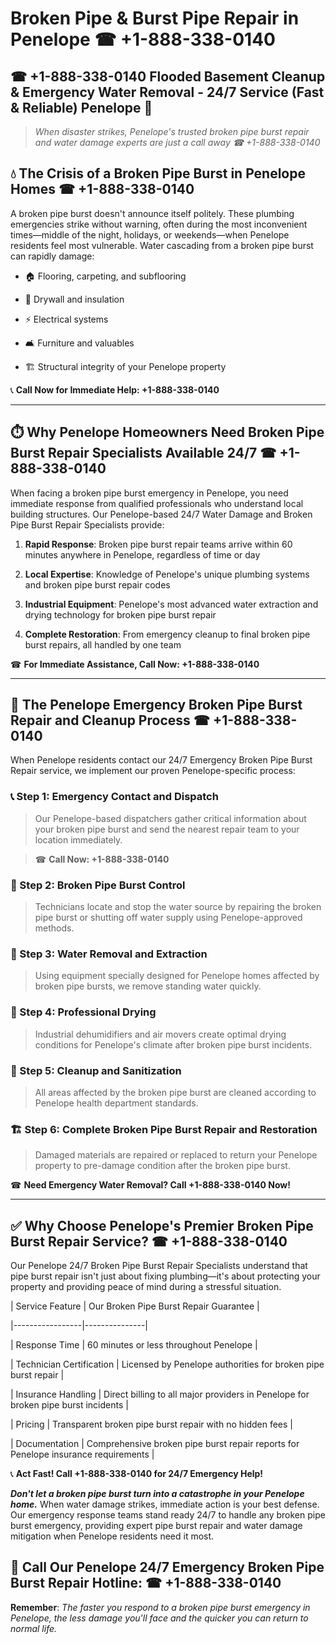 # Broken Pipe & Burst Pipe Repair in Penelope ☎ +1-888-338-0140  
## ☎ +1-888-338-0140 Flooded Basement Cleanup & Emergency Water Removal - 24/7 Service (Fast & Reliable) Penelope 🚨  

> *When disaster strikes, Penelope's trusted broken pipe burst repair and water damage experts are just a call away ☎ +1-888-338-0140*  

## 💧 The Crisis of a Broken Pipe Burst in Penelope Homes ☎ +1-888-338-0140  

A broken pipe burst doesn't announce itself politely. These plumbing emergencies strike without warning, often during the most inconvenient times—middle of the night, holidays, or weekends—when Penelope residents feel most vulnerable. Water cascading from a broken pipe burst can rapidly damage:  

* 🏠 Flooring, carpeting, and subflooring  
* 🧱 Drywall and insulation  
* ⚡ Electrical systems  
* 🛋️ Furniture and valuables  
* 🏗️ Structural integrity of your Penelope property  

📞 **Call Now for Immediate Help: +1-888-338-0140**  

---  

## ⏱️ Why Penelope Homeowners Need Broken Pipe Burst Repair Specialists Available 24/7 ☎ +1-888-338-0140  

When facing a broken pipe burst emergency in Penelope, you need immediate response from qualified professionals who understand local building structures. Our Penelope-based 24/7 Water Damage and Broken Pipe Burst Repair Specialists provide:  

1. **Rapid Response**: Broken pipe burst repair teams arrive within 60 minutes anywhere in Penelope, regardless of time or day  
2. **Local Expertise**: Knowledge of Penelope's unique plumbing systems and broken pipe burst repair codes  
3. **Industrial Equipment**: Penelope's most advanced water extraction and drying technology for broken pipe burst repair  
4. **Complete Restoration**: From emergency cleanup to final broken pipe burst repairs, all handled by one team  

☎ **For Immediate Assistance, Call Now: +1-888-338-0140**  

---  

## 🔧 The Penelope Emergency Broken Pipe Burst Repair and Cleanup Process ☎ +1-888-338-0140  

When Penelope residents contact our 24/7 Emergency Broken Pipe Burst Repair service, we implement our proven Penelope-specific process:  

### 📞 Step 1: Emergency Contact and Dispatch  
> Our Penelope-based dispatchers gather critical information about your broken pipe burst and send the nearest repair team to your location immediately.  
> ☎ **Call Now: +1-888-338-0140**  

### 🚿 Step 2: Broken Pipe Burst Control  
> Technicians locate and stop the water source by repairing the broken pipe burst or shutting off water supply using Penelope-approved methods.  

### 🌊 Step 3: Water Removal and Extraction  
> Using equipment specially designed for Penelope homes affected by broken pipe bursts, we remove standing water quickly.  

### 💨 Step 4: Professional Drying  
> Industrial dehumidifiers and air movers create optimal drying conditions for Penelope's climate after broken pipe burst incidents.  

### 🧼 Step 5: Cleanup and Sanitization  
> All areas affected by the broken pipe burst are cleaned according to Penelope health department standards.  

### 🏗️ Step 6: Complete Broken Pipe Burst Repair and Restoration  
> Damaged materials are repaired or replaced to return your Penelope property to pre-damage condition after the broken pipe burst.  

☎ **Need Emergency Water Removal? Call +1-888-338-0140 Now!**  

---  

## ✅ Why Choose Penelope's Premier Broken Pipe Burst Repair Service? ☎ +1-888-338-0140  

Our Penelope 24/7 Broken Pipe Burst Repair Specialists understand that pipe burst repair isn't just about fixing plumbing—it's about protecting your property and providing peace of mind during a stressful situation.  

| Service Feature | Our Broken Pipe Burst Repair Guarantee |  
|-----------------|---------------|  
| Response Time | 60 minutes or less throughout Penelope |  
| Technician Certification | Licensed by Penelope authorities for broken pipe burst repair |  
| Insurance Handling | Direct billing to all major providers in Penelope for broken pipe burst incidents |  
| Pricing | Transparent broken pipe burst repair with no hidden fees |  
| Documentation | Comprehensive broken pipe burst repair reports for Penelope insurance requirements |  

📞 **Act Fast! Call +1-888-338-0140 for 24/7 Emergency Help!**  

***Don't let a broken pipe burst turn into a catastrophe in your Penelope home.*** When water damage strikes, immediate action is your best defense. Our emergency response teams stand ready 24/7 to handle any broken pipe burst emergency, providing expert pipe burst repair and water damage mitigation when Penelope residents need it most.  

## 📱 Call Our Penelope 24/7 Emergency Broken Pipe Burst Repair Hotline: ☎ +1-888-338-0140  

**Remember**: *The faster you respond to a broken pipe burst emergency in Penelope, the less damage you'll face and the quicker you can return to normal life.*